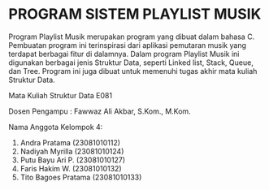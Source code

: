 # PROGRAM SISTEM PLAYLIST MUSIK
Program Playlist Musik merupakan program yang dibuat dalam bahasa C. 
Pembuatan program ini terinspirasi dari aplikasi pemutaran musik yang terdapat berbagai fitur di dalamnya.
Dalam program Playlist Musik ini digunakan berbagai jenis Struktur Data, seperti Linked list, Stack, Queue, dan Tree.
Program ini juga dibuat untuk memenuhi tugas akhir mata kuliah Struktur Data.

Mata Kuliah Struktur Data E081


Dosen Pengampu : Fawwaz Ali Akbar, S.Kom., M.Kom.


Nama Anggota Kelompok 4: 
1.	Andra Pratama                      (23081010112)
2.	Nadiyah Myrilla                    (23081010124)
3.	Putu Bayu Ari P.                   (23081010127)
4.	Faris Hakim W.                     (23081010132)
5.	Tito Bagoes Pratama                (23081010133)



